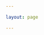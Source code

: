 ```yaml
---

layout: page

---
```


<script setup>
import BlogTeamIndex from '../../components/blog/team/BlogTeamIndex.vue'


//import Modal from './Modal.vue'



</script>

<BlogTeamIndex />

<style module>

</style>